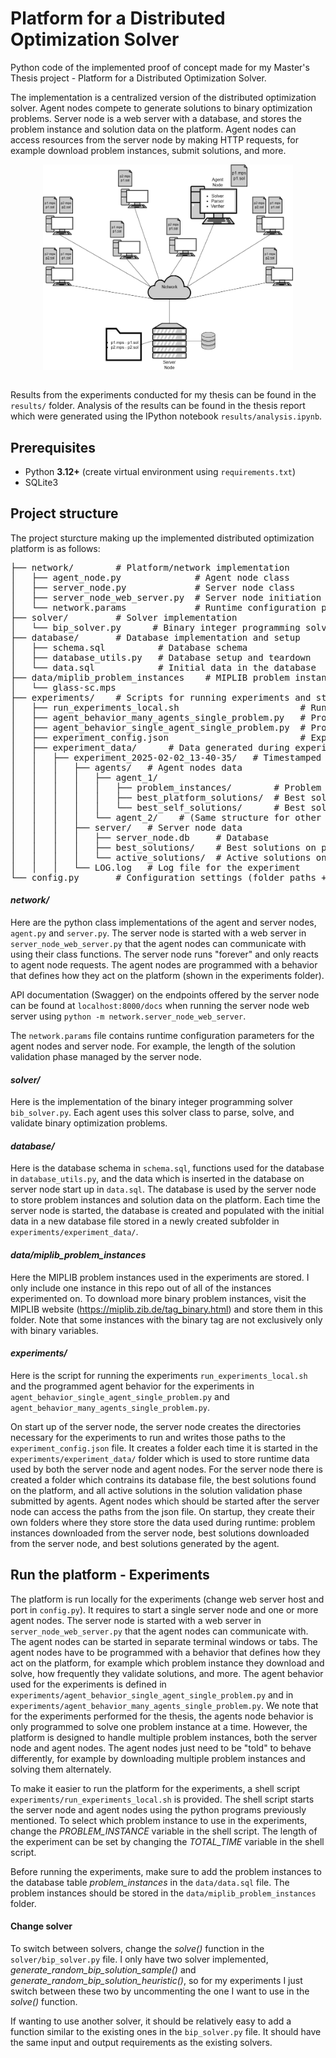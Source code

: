 # Platform for a Distributed Optimization Solver

Python code of the implemented proof of concept made for my Master's Thesis project - Platform for a Distributed Optimization Solver. 

The implementation is a centralized version of the distributed optimization solver. Agent nodes compete to generate solutions to binary optimization problems. Server node is a web server with a database, and stores the problem instance and solution data on the platform. Agent nodes can access resources from the server node by making HTTP requests, for example download problem instances, submit solutions, and more.

<div style="display: flex; justify-content: center;">
    <img src="proof_of_concept.png" width="400">
</div>
<br>

Results from the experiments conducted for my thesis can be found in the `results/` folder. Analysis of the results can be found in the thesis report which were generated using the IPython notebook `results/analysis.ipynb`.


## Prerequisites

- Python **3.12+** (create virtual environment using `requirements.txt`)
- SQLite3


## Project structure

The project sturcture making up the implemented distributed optimization platform is as follows:

<pre>
├── network/        # Platform/network implementation
│   ├── agent_node.py              # Agent node class
│   ├── server_node.py             # Server node class
│   ├── server_node_web_server.py  # Server node initiation with a web server
│   └── network.params             # Runtime configuration parameters for agent nodes and server node
├── solver/         # Solver implementation
│   └── bip_solver.py      # Binary integer programming solver
├── database/       # Database implementation and setup
│   ├── schema.sql          # Database schema
│   ├── database_utils.py   # Database setup and teardown
│   └── data.sql            # Initial data in the database
├── data/miplib_problem_instances    # MIPLIB problem instances local storage
│   └── glass-sc.mps
├── experiments/    # Scripts for running experiments and storing experiment data
│   ├── run_experiments_local.sh                       # Run experiments locally
│   ├── agent_behavior_many_agents_single_problem.py   # Programmed agent behavior for multi-agent experiment
│   ├── agent_behavior_single_agent_single_problem.py  # Programmed agent behavior for single-agent experiment
│   ├── experiment_config.json                         # Experiment configuration settings
│   ├── experiment_data/      # Data generated during experiments (new subfolder generated for each experiment)
│   │   ├── experiment_2025-02-02_13-40-35/   # Timestamped experiment folder
│   │   │   ├── agents/   # Agent nodes data
│   │   │   │   ├── agent_1/
│   │   │   │   │   ├── problem_instances/        # Problem instances downloaded by agent
│   │   │   │   │   ├── best_platform_solutions/  # Best solutions downloaded from server node
│   │   │   │   │   └── best_self_solutions/      # Best solutions generated by agent
│   │   │   │   └── agent_2/    # (Same structure for other agents) 
│   │   │   ├── server/   # Server node data
│   │   │   │   ├── server_node.db     # Database
│   │   │   │   ├── best_solutions/    # Best solutions on platform, one for each problem instance
│   │   │   │   └── active_solutions/  # Active solutions on platform submitted by agents for solution validation phase
│   │   │   └── LOG.log   # Log file for the experiment
└── config.py       # Configuration settings (folder paths + web server host and port)
</pre>


#### *network/*
Here are the python class implementations of the agent and server nodes, `agent.py` and `server.py`. The server node is started with a web server in `server_node_web_server.py` that the agent nodes can communicate with using their class functions. The server node runs "forever" and only reacts to agent node requests. The agent nodes are programmed with a behavior that defines how they act on the platform (shown in the experiments folder). 

API documentation (Swagger) on the endpoints offered by the server node can be found at `localhost:8000/docs` when running the server node web server using `python -m network.server_node_web_server`.

The `network.params` file contains runtime configuration parameters for the agent nodes and server node. For example, the length of the solution validation phase managed by the server node.

#### *solver/*
Here is the implementation of the binary integer programming solver `bib_solver.py`. Each agent uses this solver class to parse, solve, and validate binary optimization problems.

#### *database/*
Here is the database schema in `schema.sql`, functions used for the database in `database_utils.py`, and the data which is inserted in the database on server node start up in `data.sql`. The database is used by the server node to store problem instances and solution data on the platform. Each time the server node is started, the database is created and populated with the initial data in a new database file stored in a newly created subfolder in  `experiments/experiment_data/`.

#### *data/miplib_problem_instances*
Here the MIPLIB problem instances used in the experiments are stored. I only include one instance in this repo out of all of the instances experimented on. To download more binary problem instances, visit the MIPLIB website (https://miplib.zib.de/tag_binary.html) and store them in this folder. Note that some instances with the binary tag are not exclusively only with binary variables.

#### *experiments/*
Here is the script for running the experiments `run_experiments_local.sh` and the programmed agent behavior for the experiments in `agent_behavior_single_agent_single_problem.py` and `agent_behavior_many_agents_single_problem.py`.

On start up of the server node, the server node creates the directories necessary for the experiments to run and writes those paths to the `experiment_config.json` file. It creates a folder each time it is started in the `experiments/experiment_data/` folder which is used to store runtime data used by both the server node and agent nodes. For the server node there is created a folder which contrains its database file, the best solutions found on the platform, and all active solutions in the solution validation phase submitted by agents. Agent nodes which should be started after the server node can access the paths from the json file. On startup, they create their own folders where they store store the data used during runtime: problem instances downloaded from the server node, best solutions downloaded from the server node, and best solutions generated by the agent.


## Run the platform - Experiments

The platform is run locally for the experiments (change web server host and port in `config.py`). It requires to start a single server node and one or more agent nodes. The server node is started with a web server in `server_node_web_server.py` that the agent nodes can communicate with. The agent nodes can be started in separate terminal windows or tabs. The agent nodes have to be programmed with a behavior that defines how they act on the platform, for example which problem instance they download and solve, how frequently they validate solutions, and more. The agent behavior used for the experiments is defined in `experiments/agent_behavior_single_agent_single_problem.py` and in `experiments/agent_behavior_many_agents_single_problem.py`. We note that for the experiments performed for the thesis, the agents node behavior is only programmed to solve one problem instance at a time. However, the platform is designed to handle multiple problem instances, both the server node and agent nodes. The agent nodes just need to be "told" to behave differently, for example by downloading multiple problem instances and solving them alternately.

To make it easier to run the platform for the experiments, a shell script `experiments/run_experiments_local.sh` is provided. The shell script starts the server node and agent nodes using the python programs previously mentioned. To select which problem instance to use in the experiments, change the *PROBLEM_INSTANCE* variable in the shell script. The length of the experiment can be set by changing the *TOTAL_TIME* variable in the shell script.

Before running the experiments, make sure to add the problem instances to the database table *problem_instances* in the `data/data.sql` file. The problem instances should be stored in the `data/miplib_problem_instances` folder.

#### Change solver
To switch between solvers, change the *solve()* function in the `solver/bip_solver.py` file. I only have two solver implemented, *generate_random_bip_solution_sample()* and *generate_random_bip_solution_heuristic()*, so for my experiments I just switch between these two by uncommenting the one I want to use in the *solve()* function.

If wanting to use another solver, it should be relatively easy to add a function similar to the existing ones in the `bip_solver.py` file. It should have the same input and output requirements as the existing solvers.

